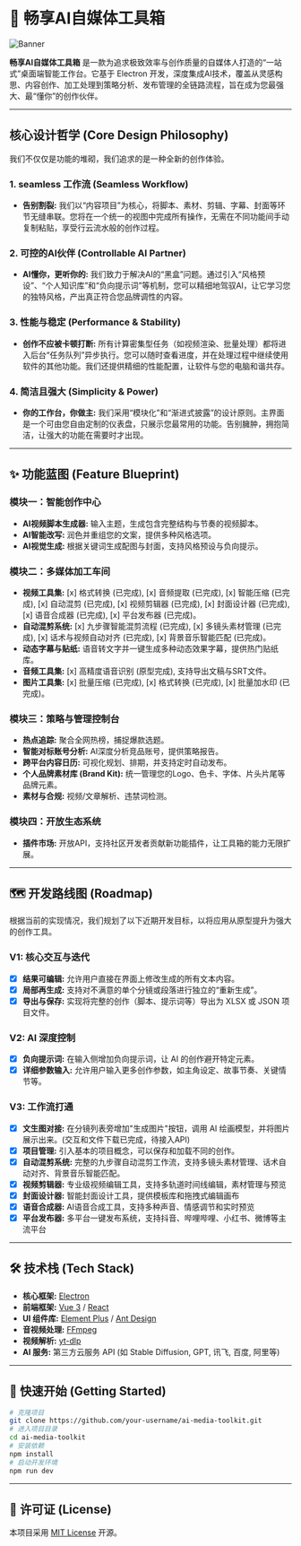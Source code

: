 # 🚀 畅享AI自媒体工具箱

![Banner](https://via.placeholder.com/1200x300.png?text=畅享AI自媒体工具箱)

**畅享AI自媒体工具箱** 是一款为追求极致效率与创作质量的自媒体人打造的“一站式”桌面端智能工作台。它基于 Electron 开发，深度集成AI技术，覆盖从灵感构思、内容创作、加工处理到策略分析、发布管理的全链路流程，旨在成为您最强大、最“懂你”的创作伙伴。

---

## 核心设计哲学 (Core Design Philosophy)

我们不仅仅是功能的堆砌，我们追求的是一种全新的创作体验。

### 1.  seamless 工作流 (Seamless Workflow)
- **告别割裂:** 我们以“内容项目”为核心，将脚本、素材、剪辑、字幕、封面等环节无缝串联。您将在一个统一的视图中完成所有操作，无需在不同功能间手动复制粘贴，享受行云流水般的创作过程。

### 2. 可控的AI伙伴 (Controllable AI Partner)
- **AI懂你，更听你的:** 我们致力于解决AI的“黑盒”问题。通过引入“风格预设”、“个人知识库”和“负向提示词”等机制，您可以精细地驾驭AI，让它学习您的独特风格，产出真正符合您品牌调性的内容。

### 3. 性能与稳定 (Performance & Stability)
- **创作不应被卡顿打断:** 所有计算密集型任务（如视频渲染、批量处理）都将进入后台“任务队列”异步执行。您可以随时查看进度，并在处理过程中继续使用软件的其他功能。我们还提供精细的性能配置，让软件与您的电脑和谐共存。

### 4. 简洁且强大 (Simplicity & Power)
- **你的工作台，你做主:** 我们采用“模块化”和“渐进式披露”的设计原则。主界面是一个可由您自由定制的仪表盘，只展示您最常用的功能。告别臃肿，拥抱简洁，让强大的功能在需要时才出现。

---

## ✨ 功能蓝图 (Feature Blueprint)

### 模块一：智能创作中心
- **AI视频脚本生成器:** 输入主题，生成包含完整结构与节奏的视频脚本。
- **AI智能改写:** 润色并重组您的文案，提供多种风格选项。
- **AI视觉生成:** 根据关键词生成配图与封面，支持风格预设与负向提示。

### 模块二：多媒体加工车间
- **视频工具集:** [x] 格式转换 (已完成), [x] 音频提取 (已完成), [x] 智能压缩 (已完成), [x] 自动混剪 (已完成), [x] 视频剪辑器 (已完成), [x] 封面设计器 (已完成), [x] 语音合成器 (已完成), [x] 平台发布器 (已完成)。
- **自动混剪系统:** [x] 九步骤智能混剪流程 (已完成), [x] 多镜头素材管理 (已完成), [x] 话术与视频自动对齐 (已完成), [x] 背景音乐智能匹配 (已完成)。
- **动态字幕与贴纸:** 语音转文字并一键生成多种动态效果字幕，提供热门贴纸库。
- **音频工具集:** [x] 高精度语音识别 (原型完成), 支持导出文稿与SRT文件。
- **图片工具集:** [x] 批量压缩 (已完成), [x] 格式转换 (已完成), [x] 批量加水印 (已完成)。

### 模块三：策略与管理控制台
- **热点追踪:** 聚合全网热榜，捕捉爆款选题。
- **智能对标账号分析:** AI深度分析竞品账号，提供策略报告。
- **跨平台内容日历:** 可视化规划、排期，并支持定时自动发布。
- **个人品牌素材库 (Brand Kit):** 统一管理您的Logo、色卡、字体、片头片尾等品牌元素。
- **素材与合规:** 视频/文章解析、违禁词检测。

### 模块四：开放生态系统
- **插件市场:** 开放API，支持社区开发者贡献新功能插件，让工具箱的能力无限扩展。

---

## 🗺️ 开发路线图 (Roadmap)

根据当前的实现情况，我们规划了以下近期开发目标，以将应用从原型提升为强大的创作工具。

### V1: 核心交互与迭代
- [x] **结果可编辑:** 允许用户直接在界面上修改生成的所有文本内容。
- [x] **局部再生成:** 支持对不满意的单个分镜或段落进行独立的“重新生成”。
- [x] **导出与保存:** 实现将完整的创作（脚本、提示词等）导出为 XLSX 或 JSON 项目文件。

### V2: AI 深度控制
- [x] **负向提示词:** 在输入侧增加负向提示词，让 AI 的创作避开特定元素。
- [x] **详细参数输入:** 允许用户输入更多创作参数，如主角设定、故事节奏、关键情节等。

### V3: 工作流打通
- [x] **文生图对接:** 在分镜列表旁增加"生成图片"按钮，调用 AI 绘画模型，并将图片展示出来。(交互和文件下载已完成，待接入API)
- [x] **项目管理:** 引入基本的项目概念，可以保存和加载不同的创作。
- [x] **自动混剪系统:** 完整的九步骤自动混剪工作流，支持多镜头素材管理、话术自动对齐、背景音乐智能匹配。
- [x] **视频剪辑器:** 专业级视频编辑工具，支持多轨道时间线编辑，素材管理与预览
- [x] **封面设计器:** 智能封面设计工具，提供模板库和拖拽式编辑画布
- [x] **语音合成器:** AI语音合成工具，支持多种声音、情感调节和实时预览
- [x] **平台发布器:** 多平台一键发布系统，支持抖音、哔哩哔哩、小红书、微博等主流平台

---

## 🛠️ 技术栈 (Tech Stack)

- **核心框架:** [Electron](https://www.electronjs.org/)
- **前端框架:** [Vue 3](https://vuejs.org/) / [React](https://reactjs.org/)
- **UI 组件库:** [Element Plus](https://element-plus.org/) / [Ant Design](https://ant.design/)
- **音视频处理:** [FFmpeg](https://ffmpeg.org/)
- **视频解析:** [yt-dlp](https://github.com/yt-dlp/yt-dlp)
- **AI 服务:** 第三方云服务 API (如 Stable Diffusion, GPT, 讯飞, 百度, 阿里等)

---

## 🚀 快速开始 (Getting Started)

```bash
# 克隆项目
git clone https://github.com/your-username/ai-media-toolkit.git
# 进入项目目录
cd ai-media-toolkit
# 安装依赖
npm install
# 启动开发环境
npm run dev
```

---

## 📄 许可证 (License)

本项目采用 [MIT License](LICENSE) 开源。
